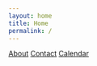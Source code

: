 ```yaml
---
layout: home
title: Home
permalink: /
---
```


[About](about) [Contact](contact) [Calendar](calendar)
